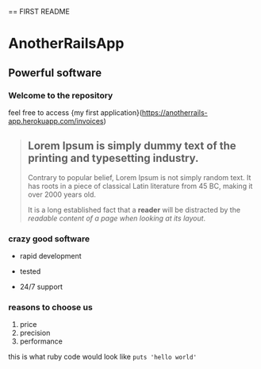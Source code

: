 == FIRST README

AnotherRailsApp
================

Powerful software
-----------------

### Welcome to the repository

feel free to access {my first application}(https://anotherrails-app.herokuapp.com/invoices)

> ## Lorem Ipsum is simply dummy text of the printing and typesetting industry.
>
>Contrary to popular belief, Lorem Ipsum is not simply random text. It has roots in a piece of classical Latin literature from 45 BC, making it over 2000 years old.
>
>It is a long established fact that a **reader** will be distracted by the *readable content of a page when looking at its layout*.
>

### crazy good software
* rapid development
- tested
+ 24/7 support

### reasons to choose us
1. price
2. precision
3. performance

this is what ruby code would look like `puts 'hello world'`




